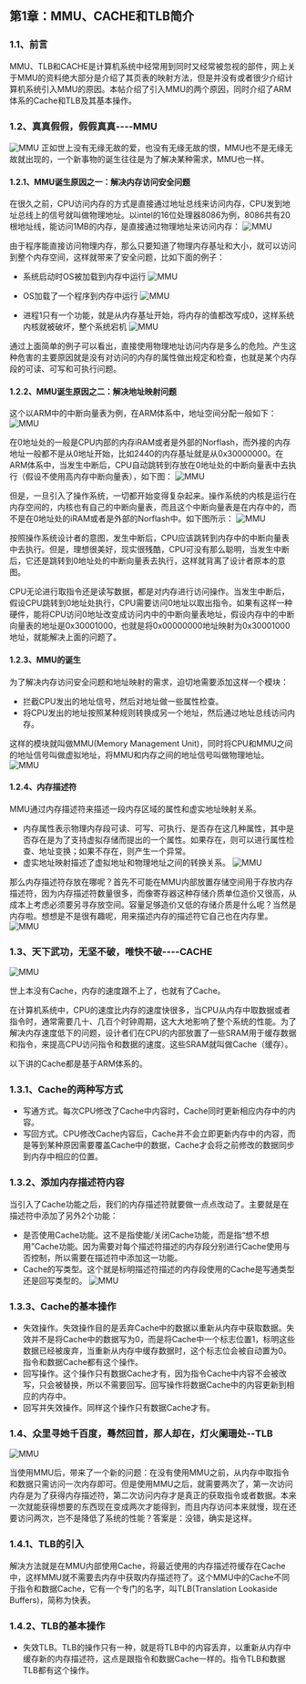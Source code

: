 ## 第1章：MMU、CACHE和TLB简介
### 1.1、前言
MMU、TLB和CACHE是计算机系统中经常用到同时又经常被忽视的部件，网上关于MMU的资料绝大部分是介绍了其页表的映射方法，但是并没有或者很少介绍计算机系统引入MMU的原因。本帖介绍了引入MMU的两个原因，同时介绍了ARM体系的Cache和TLB及其基本操作。

### 1.2、真真假假，假假真真----MMU
![MMU](../images/25.jpg)
正如世上没有无缘无故的爱，也没有无缘无故的恨，MMU也不是无缘无故就出现的，一个新事物的诞生往往是为了解决某种需求，MMU也一样。

#### 1.2.1、MMU诞生原因之一：解决内存访问安全问题
在很久之前，CPU访问内存的方式是直接通过地址总线来访问内存，CPU发到地址总线上的信号就叫做物理地址。以intel的16位处理器8086为例，8086共有20根地址线，能访问1MB的内存，是直接通过物理地址来访问内存：
![MMU](../images/1.png)

由于程序能直接访问物理内存，那么只要知道了物理内存基址和大小，就可以访问到整个内存空间，这样就带来了安全问题，比如下面的例子：
- 系统启动时OS被加载到内存中运行
![MMU](../images/2.png)

- OS加载了一个程序到内存中运行
![MMU](../images/3.png)

- 进程1只有一个功能，就是从内存基址开始，将内存的值都改写成0，这样系统内核就被破坏，整个系统宕机
![MMU](../images/4.png)

通过上面简单的例子可以看出，直接使用物理地址访问内存是多么的危险。产生这种危害的主要原因就是没有对访问的内存的属性做出规定和检查，也就是某个内存段的可读、可写和可执行问题。

#### 1.2.2、MMU诞生原因之二：解决地址映射问题
这个以ARM中的中断向量表为例，在ARM体系中，地址空间分配一般如下：
![MMU](../images/24.png)

在0地址处的一般是CPU内部的内存iRAM或者是外部的Norflash，而外接的内存地址一般都不是从0地址开始，比如2440的内存基址就是从0x30000000。在ARM体系中，当发生中断后，CPU自动跳转到存放在0地址处的中断向量表中去执行（假设不使用高内存中断向量表），如下图：
![MMU](../images/25.png)

但是，一旦引入了操作系统，一切都开始变得复杂起来。操作系统的内核是运行在内存空间的，内核也有自己的中断向量表，而且这个中断向量表是在内存中的，而不是在0地址处的iRAM或者是外部的Norflash中。如下图所示：
![MMU](../images/26.png)

按照操作系统设计者的意图，发生中断后，CPU应该跳转到内存中的中断向量表中去执行。但是，理想很美好，现实很残酷，CPU可没有那么聪明，当发生中断后，它还是跳转到0地址处的中断向量表去执行，这样就背离了设计者原本的意图。

CPU无论进行取指令还是读写数据，都是对内存进行访问操作。当发生中断后，假设CPU跳转到0地址处执行，CPU需要访问0地址以取出指令。如果有这样一种硬件，能将CPU访问0地址改变成访问内中的中断向量表地址，假设内存中的中断向量表的地址是0x30001000，也就是将0x00000000地址映射为0x30001000地址，就能解决上面的问题了。

#### 1.2.3、MMU的诞生
为了解决内存访问安全问题和地址映射的需求，迫切地需要添加这样一个模块：

- 拦截CPU发出的地址信号，然后对地址做一些属性检查。
- 将CPU发出的地址按照某种规则转换成另一个地址，然后通过地址总线访问内存。

这样的模块就叫做MMU(Memory Management Unit)，同时将CPU和MMU之间的地址信号叫做虚拟地址，将MMU和内存之间的地址信号叫做物理地址。
![MMU](../images/6.png)

#### 1.2.4、内存描述符
MMU通过内存描述符来描述一段内存区域的属性和虚实地址映射关系。

- 内存属性表示物理内存段可读、可写、可执行、是否存在这几种属性，其中是否存在是为了支持虚拟存储而提出的一个属性。如果存在，则可以进行属性检查、地址变换；如果不存在，则产生一个异常。
- 虚实地址映射描述了虚拟地址和物理地址之间的转换关系。
![MMU](../images/27.png)

那么内存描述符存放在哪呢？首先不可能在MMU内部放置存储空间用于存放内存描述符，因为内存描述符数量很多，而像寄存器这种存储介质单位造价又很高，从成本上考虑必须要另寻存放空间。容量足够造价又低的存储介质是什么呢？当然是内存啦。想想是不是很有趣呢，用来描述内存的描述符它自己也在内存里。
![MMU](../images/28.png)

### 1.3、天下武功，无坚不破，唯快不破----CACHE
![MMU](../images/29.png)

世上本没有Cache，内存的速度跟不上了，也就有了Cache。

在计算机系统中，CPU的速度比内存的速度快很多，当CPU从内存中取数据或者指令时，通常需要几十、几百个时钟周期，这大大地影响了整个系统的性能。为了解决内存速度低下的问题，设计者们在CPU的内部放置了一些SRAM用于缓存数据和指令，来提高CPU访问指令和数据的速度。这些SRAM就叫做Cache（缓存）。

以下讲的Cache都是基于ARM体系的。

### 1.3.1、Cache的两种写方式
- 写通方式。每次CPU修改了Cache中内容时，Cache同时更新相应内存中的内容。
- 写回方式。CPU修改Cache内容后，Cache并不会立即更新内存中的内容，而是等到某种原因需要覆盖Cache中的数据，Cache才会将之前修改的数据同步到内存中相应的位置。

### 1.3.2、添加内存描述符内容
当引入了Cache功能之后，我们的内存描述符就要做一点点改动了。主要就是在描述符中添加了另外2个功能：

- 是否使用Cache功能。这不是指使能/关闭Cache功能，而是指“想不想用”Cache功能。因为需要对每个描述符描述的内存段分别进行Cache使用与否控制，所以需要在描述符中添加这一功能。
- Cache的写类型。这个就是标明描述符描述的内存段使用的Cache是写通类型还是回写类型的。
![MMU](../images/30.png)

### 1.3.3、Cache的基本操作
- 失效操作。失效操作目的是丢弃Cache中的数据以重新从内存中获取数据。失效并不是将Cache中的数据写为0，而是将Cache中一个标志位置1，标明这些数据已经被废弃，当重新从内存中缓存数据时，这个标志位会被自动置为0。指令和数据Cache都有这个操作。
- 回写操作。这个操作只有数据Cache才有，因为指令Cache中内容不会被改写，只会被替换，所以不需要回写。回写操作将数据Cache中的内容更新到相应的内存中。
- 回写并失效操作。同样这个操作只有数据Cache才有。

### 1.4、众里寻她千百度，蓦然回首，那人却在，灯火阑珊处--TLB
![MMU](../images/tt.jpg)

当使用MMU后，带来了一个新的问题：在没有使用MMU之前，从内存中取指令和数据只需访问一次内存即可。但是使用MMU之后，就需要两次了，第一次访问内存是为了获得内存描述符，第二次访问内存才是真正的获取指令或者数据。本来一次就能获得想要的东西现在变成两次才能得到，而且内存访问本来就慢，现在还要访问两次，岂不是降低了系统的性能？答案是：没错，确实是这样。

### 1.4.1、TLB的引入
解决方法就是在MMU内部使用Cache，将最近使用的内存描述符缓存在Cache中，这样MMU就不需要去内存中获取内存描述符了。这个MMU中的Cache不同于指令和数据Cache，它有一个专门的名字，叫TLB(Translation Lookaside Buffers)，简称为快表。

### 1.4.2、TLB的基本操作
- 失效TLB。TLB的操作只有一种，就是将TLB中的内容丢弃，以重新从内存中缓存新的内存描述符，这点是跟指令和数据Cache一样的。指令TLB和数据TLB都有这个操作。




